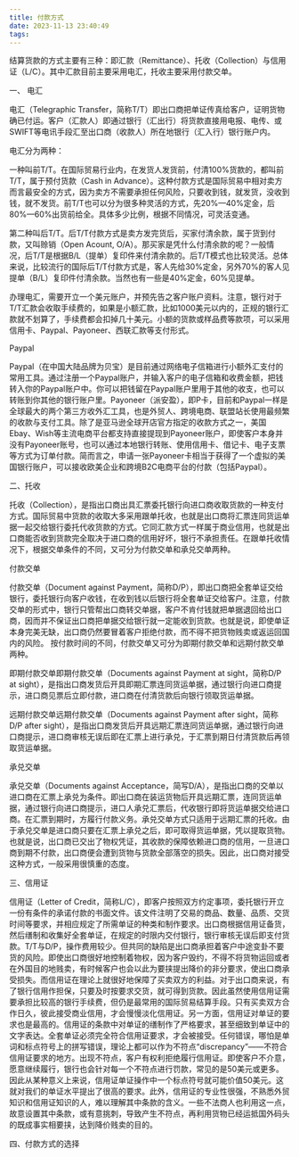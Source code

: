 ```yaml
---
title: 付款方式
date: 2023-11-13 23:40:49
tags:
---
```

结算货款的方式主要有三种：即汇款（Remittance）、托收（Collection）与信用证（L/C）。其中汇款目前主要采用电汇，托收主要采用付款交单。



一、 电汇

电汇（Telegraphic Transfer，简称T/T）即出口商把单证传真给客户，证明货物确已付运。客户（汇款人）即通过银行（汇出行）将货款直接用电报、电传、或SWIFT等电讯手段汇至出口商（收款人）所在地银行（汇入行）银行账户内。



电汇分为两种：

一种叫前T/T。在国际贸易行业内，在发货人发货前，付清100%货款的，都叫前T/T，属于预付货款（Cash in Advance）。这种付款方式是国际贸易中相对卖方而言最安全的方式，因为卖方不需要承担任何风险，只要收到钱，就发货，没收到钱，就不发货。前T/T也可以分为很多种灵活的方式，先20%—40%定金，后80%—60%出货前给全。具体多少比例，根据不同情况，可灵活变通。

第二种叫后T/T。后T/T付款方式是卖方发完货后，买家付清余款，属于货到付款，又叫赊销（Open Acount, O/A）。那买家是凭什么付清余款的呢？一般情况，后T/T是根据B/L（提单）复印件来付清余款的。后T/T模式也比较灵活。总体来说，比较流行的国际后T/T付款方式是，客人先给30%定金，另外70%的客人见提单（B/L）复印件付清余款。当然也有一些是40%定金，60%见提单。



办理电汇，需要开立一个美元账户，并预先告之客户账户资料。注意，银行对于T/T汇款会收取手续费的，如果是小额汇款，比如1000美元以内的，正规的银行汇款就不划算了，手续费都会扣掉几十美元。小额的货款或样品费等款项，可以采用信用卡、Paypal、Payoneer、西联汇款等支付形式。



Paypal

Paypal（在中国大陆品牌为贝宝）是目前通过网络电子信箱进行小额外汇支付的常用工具。通过注册一个Paypal账户，并输入客户的电子信箱和收费金额，把钱转入你的Paypal账户中。你可以把钱留在Paypal账户里用于其他的收支，也可以转账到你其他的银行账户里。Payoneer（派安盈），即P卡，目前和Paypal一样是全球最大的两个第三方收外汇工具，也是外贸人、跨境电商、联盟站长使用最频繁的收款与支付工具。除了是亚马逊全球开店官方指定的收款方式之一，美国Ebay、Wish等主流电商平台都支持直接提现到Payoneer账户，即使客户本身并没有Payoneer账号，也可以通过本地银行转账、使用信用卡、借记卡、电子支票等方式为订单付款。简而言之，申请一张Payoneer卡相当于获得了一个虚拟的美国银行账户，可以接收欧美企业和跨境B2C电商平台的付款（包括Paypal）。





二、托收

托收（Collection），是指出口商出具汇票委托银行向进口商收取货款的一种支付方式。国际贸易中货款的收取大多采用跟单托收，也就是出口商将汇票连同货运单据一起交给银行委托代收货款的方式。它同汇款方式一样属于商业信用，也就是出口商能否收到货款完全取决于进口商的信用好坏，银行不承担责任。在跟单托收情况下，根据交单条件的不同，又可分为付款交单和承兑交单两种。

付款交单

付款交单（Document against Payment，简称D/P），即出口商把全套单证交给银行，委托银行向客户收钱，在收到钱以后银行将全套单证交给客户。注意，付款交单的形式中，银行只管帮出口商转交单据，客户不肯付钱就把单据退回给出口商，因而并不保证出口商把单据交给银行就一定能收到货款。也就是说，即使单证本身完美无缺，出口商仍然要冒着客户拒绝付款，而不得不把货物贱卖或返运回国内的风险。
按付款时间的不同，付款交单又可分为即期付款交单和远期付款交单两种。

即期付款交单即期付款交单（Documents against Payment at sight，简称D/P at sight），是指出口商发货后开具即期汇票连同货运单据，通过银行向进口商提示，进口商见票后立即付款，进口商在付清货款后向银行领取货运单据。



远期付款交单远期付款交单（Documents against Payment after sight，简称D/P after sight），是指出口商发货后开具远期汇票连同货运单据，通过银行向进口商提示，进口商审核无误后即在汇票上进行承兑，于汇票到期日付清货款后再领取货运单据。





承兑交单

承兑交单（Documents against Acceptance，简写D/A），是指出口商的交单以进口商在汇票上承兑为条件。即出口商在装运货物后开具远期汇票，连同货运单据，通过银行向进口商提示，进口人承兑汇票后，代收银行即将货运单据交给进口商。在汇票到期时，方履行付款义务。承兑交单方式只适用于远期汇票的托收。由于承兑交单是进口商只要在汇票上承兑之后，即可取得货运单据，凭以提取货物。也就是说，出口商已交出了物权凭证，其收款的保障依赖进口商的信用，一旦进口商到期不付款，出口商便会遭到货物与货款全部落空的损失。因此，出口商对接受这种方式，一般采用很慎重的态度。







三、信用证

信用证（Letter of Credit，简称L/C），即客户按照双方约定事项，委托银行开立一份有条件的承诺付款的书面文件。该文件注明了交易的商品、数量、品质、交货时间等要求，并相应规定了所需单证的种类和制作要求。出口商根据信用证备货，然后缮制和收集好全套单证，在规定的时限内交付银行，银行审核无误后即支付货款。T/T与D/P，操作费用较少。但共同的缺陷是出口商承担着客户中途变卦不要货的风险。即使出口商很好地控制着物权，因为客户毁约，不得不将货物运回或者在外国目的地贱卖，有时候客户也会以此为要挟提出降价的非分要求，使出口商承受损失。而信用证在理论上就很好地保障了买卖双方的利益。对于出口商来说，有了银行信用作担保，只要及时按要求交货，就可得到货款。因此虽然使用信用证需要承担比较高的银行手续费，但仍是最常用的国际贸易结算手段。只有买卖双方合作日久，彼此接受商业信用，才会慢慢淡化信用证。另一方面，信用证对单证的要求也是最高的。信用证的条款中对单证的缮制作了严格要求，甚至细致到单证中的文字表达。全套单证必须完全符合信用证要求，才会被接受。任何错误，哪怕是单词和标点符号上的拼写错误，理论上都可以作为不符点“discrepancy”——不符合信用证要求的地方。出现不符点，客户有权利拒绝履行信用证。即使客户不介意，愿意继续履行，银行也会针对每一个不符点进行罚款，常见的是50美元或更多。因此从某种意义上来说，信用证单证操作中一个标点符号就可能价值50美元。这就对我们的单证水平提出了很高的要求。此外，信用证的专业性很强，不熟悉外贸知识和信用证知识的人，难以理解其中条款的含义。一些不法商人也利用这一点，故意设置其中条款，或有意挑刺，导致产生不符点，再利用货物已经运抵国外码头的既成事实相要挟，达到降价贱卖的目的。



四、付款方式的选择